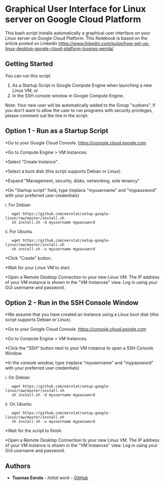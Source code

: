 # Graphical User Interface for Linux server on Google Cloud Platform

This bash script installs automatically a graphical user interface on your Linux server on Google Cloud Platform. This Notebook is based on the article posted on LinkedIn https://www.linkedin.com/pulse/how-set-up-linux-desktop-google-cloud-platform-tuomas-eerola/ 

## Getting Started

You can run this script

1. As a Startup Script in Google Compute Engine when launching a new Linux VM; or
2. In the SSH console window in Google Compute Engine. 

Note: Your new user will be automatically added to the Group "sudoers". If you don't want to allow the user to run programs with security privileges, please comment out the line in the script.

## Option 1 - Run as a Startup Script

*Go to your Google Cloud Console. https://console.cloud.google.com

*Go to Compute Engine > VM Instances.

*Select "Create Instance".

*Select a boot disk (this script supports Debian or Linux).

*Expand "Management, security, disks, networking, sole tenancy"

*On "Startup script" field, type (replace "myusername" and "mypassword" with your preferred user credentials)

i. For Debian
```
   wget https://github.com/eerolat/setup-google-linux/raw/master/install.sh
   sh install.sh -d myusername mypassword
```
ii. For Ubuntu
```
   wget https://github.com/eerolat/setup-google-linux/raw/master/install.sh
   sh install.sh -u myusername mypassword
```
*Click "Create" button.

*Wait for your Linux VM to start.

*Open a Remote Desktop Connection to your new Linux VM. The IP address of your VM instance is shown in the "VM Instances" view. Log in using your GUI username and password.

## Option 2 - Run in the SSH Console Window

*We assume that you have created an instance using a Linux boot disk (this script supports Debian or Linux).

*Go to your Google Cloud Console. https://console.cloud.google.com

*Go to Compute Engine > VM Instances.

*Click the "SSH" button next to your VM instance to open a SSH Console Window. 

*In the console window, type (replace "myusername" and "mypassword" with your preferred user credentials)

i. On Debian
```
   wget https://github.com/eerolat/setup-google-linux/raw/master/install.sh
   sh install.sh -d myusername mypassword
```
ii. On Ubuntu
```
   wget https://github.com/eerolat/setup-google-linux/raw/master/install.sh
   sh install.sh -u myusername mypassword
```
*Wait for the script to finish.

*Open a Remote Desktop Connection to your new Linux VM. The IP address of your VM instance is shown in the "VM Instances" view. Log in using your GUI username and password.

## Authors

* **Tuomas Eerola** - *Initial work* - [GitHub](https://github.com/eerolat)
